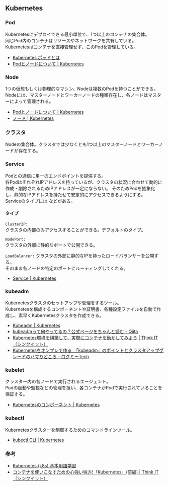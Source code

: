 ## Kubernetes
### Pod
Kubernetesにデプロイできる最小単位で、1つ以上のコンテナの集合体。  
同じPod内のコンテナはリソースやネットワークを共有している。  
Kubernetesはコンテナを直接管理せず、このPodを管理している。

- [Kubernetes ポッドとは](https://www.redhat.com/ja/topics/containers/what-is-kubernetes-pod)
- [Podとノードについて \| Kubernetes](https://kubernetes.io/ja/docs/tutorials/kubernetes-basics/explore/explore-intro/)

### Node
1つの仮想もしくは物理的なマシン。Nodeは複数のPodを持つことができる。  
Nodeには、マスターノードとワーカーノードの種類存在し、各ノードはマスターによって管理される。

- [Podとノードについて \| Kubernetes](https://kubernetes.io/ja/docs/tutorials/kubernetes-basics/explore/explore-intro/)
- [ノード \| Kubernetes](https://kubernetes.io/ja/docs/concepts/architecture/nodes/)

### クラスタ
Nodeの集合体。クラスタでは少なくとも1つ以上のマスターノードとワーカーノードが存在する。

### Service
Podとの通信に単一のエンドポイントを提供する。  
各PodはそれぞれIPアドレスを持っているが、クラスタの状況に合わせて動的に作成・削除されるためIPアドレスが一定にならない。
そのためPodを抽象化し、静的なIPアドレスを持たせて安定的にアクセスできるようにする。  
Serviceのタイプには などがある。

#### タイプ
`ClusterIP:`  
クラスタの内部のみアクセスすることができる。デフォルトのタイプ。

`NodePort:`  
クラスタの外部に静的なポートで公開できる。

`LoadBalancer:`
クラスタの外部に静的なIPを持ったロードバランサーを公開する。  
そのまま各ノードの特定のポートにルーティングしてくれる。

- [Service \| Kubernetes](https://kubernetes.io/ja/docs/concepts/services-networking/service/)

### kubeadm
Kubernetesクラスタのセットアップや管理をするツール。  
Kubernetesを構成するコンポーネントや証明書、各種設定ファイルを自動で作成し、素早くKubernetesクラスタを作成できる。

- [Kubeadm \| Kubernetes](https://kubernetes.io/docs/reference/setup-tools/kubeadm/)
- [kubeadmって何やってるの？公式ページをちゃんと読む \- Qiita](https://qiita.com/FY0323/items/6a3b3270888c96ba13d3)
- [Kubernetes環境を構築して、実際にコンテナを動かしてみよう \| Think IT（シンクイット）](https://thinkit.co.jp/article/18188)
- [Kubernetesをオンプレで作る　「kubeadm」のポイントとクラスタアップグレードのハマりどころ \- ログミーTech](https://logmi.jp/tech/articles/322946)

### kubelet
クラスター内の各ノードで実行されるエージェント。  
Podの起動や監視などの管理を担い、各コンテナがPodで実行されていることを保証する。

- [Kubernetesのコンポーネント \| Kubernetes](https://kubernetes.io/ja/docs/concepts/overview/components/#kubelet)

### kubectl
Kubernetesクラスターを制御するためのコマンドラインツール。

- [kubectl CLI \| Kubernetes](https://kubernetes.io/ja/docs/reference/kubectl/_print/)

### 参考
- [Kubernetes \(k8s\) 基本用語学習](https://zenn.dev/akkey/articles/8af85e30cbdde3)
- [コンテナを使いこなすための心強い味方\!「Kubernetes」\(前編\) \| Think IT（シンクイット）](https://thinkit.co.jp/article/17453)